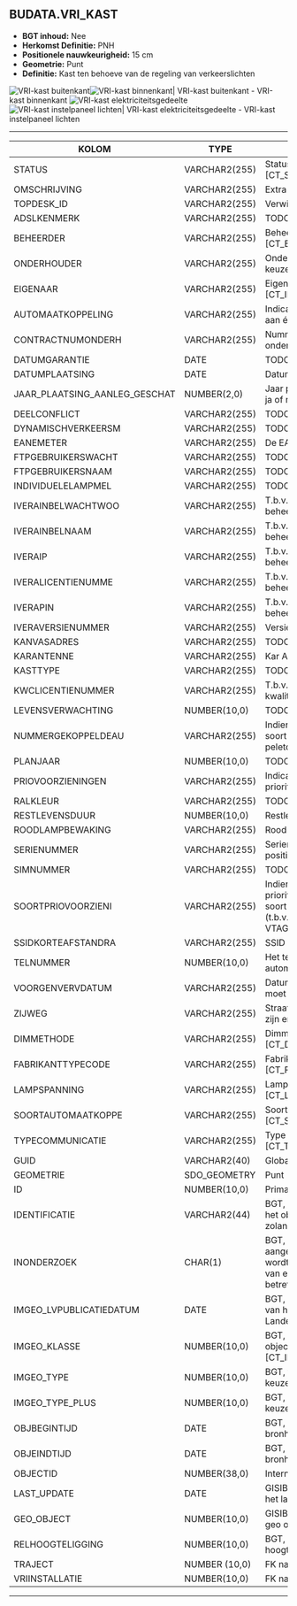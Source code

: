 ﻿## BUDATA.VRI_KAST


* __BGT inhoud:__ Nee
* __Herkomst Definitie:__ PNH
* __Positionele nauwkeurigheid:__ 15 cm
* __Geometrie:__ Punt
* __Definitie:__ Kast ten behoeve van de regeling van verkeerslichten


![VRI-kast buitenkant](objectbladen\4_Ovl_Vri\vrikast_1.png)![VRI-kast binnenkant](objectbladen\4_Ovl_Vri\vrikast_2.png)|
VRI-kast buitenkant - VRI-kast binnenkant
![VRI-kast elektriciteitsgedeelte](objectbladen\4_Ovl_Vri\vrikast_3.png)![VRI-kast instelpaneel lichten](objectbladen\4_Ovl_Vri\vrikast_4.png)|
VRI-kast elektriciteitsgedeelte - VRI-kast instelpaneel lichten

***

|KOLOM                               |TYPE              |DEFINITIE|
|------                              |----              |-----    |
|STATUS                              |VARCHAR2(255)     |Status van de gegevens, keuzelijst [CT_STATUS]|
|OMSCHRIJVING                        |VARCHAR2(255)     |Extra toelichting|
|TOPDESK_ID                          |VARCHAR2(255)     |Verwijzing naar ObjectID TOPdesk|
|ADSLKENMERK                         |VARCHAR2(255)     |TODO|
|BEHEERDER                           |VARCHAR2(255)     |Beheerder van het object, keuzelijst [CT_BEHEERDER]|
|ONDERHOUDER                         |VARCHAR2(255)     |Onderhouder van het object, keuzelijst [CT_ONDERHOUDER]|
|EIGENAAR                            |VARCHAR2(255)     |Eigenaar van het object, keuzelijst [CT_INSTANTIE]|
|AUTOMAATKOPPELING                   |VARCHAR2(255)     |Indicatie of de automaat gekoppeld is aan één of meer andere automaten |
|CONTRACTNUMONDERH                   |VARCHAR2(255)     |Nummer van het contract met de onderhouder|
|DATUMGARANTIE                       |DATE              |TODO|
|DATUMPLAATSING                      |DATE              |Datum plaatsing kast|
|JAAR_PLAATSING_AANLEG_GESCHAT       |NUMBER(2,0)       |Jaar plaatsing of aanleg is geschat: ja of nee (keuzelijst [CT_JA_NEE])|
|DEELCONFLICT                        |VARCHAR2(255)     |TODO|
|DYNAMISCHVERKEERSM                  |VARCHAR2(255)     |TODO|
|EANEMETER                           |VARCHAR2(255)     |De EAN-code vermeld op de meter|
|FTPGEBRUIKERSWACHT                  |VARCHAR2(255)     |TODO|
|FTPGEBRUIKERSNAAM                   |VARCHAR2(255)     |TODO|
|INDIVIDUELELAMPMEL                  |VARCHAR2(255)     |TODO|
|IVERAINBELWACHTWOO                  |VARCHAR2(255)     |T.b.v. de communicatie met de VRI-beheercentrale|
|IVERAINBELNAAM                      |VARCHAR2(255)     |T.b.v. de communicatie met de VRI-beheercentrale|
|IVERAIP                             |VARCHAR2(255)     |T.b.v. de communicatie met de VRI-beheercentrale|
|IVERALICENTIENUMME                  |VARCHAR2(255)     |T.b.v. de communicatie met de VRI-beheercentrale|
|IVERAPIN                            |VARCHAR2(255)     |T.b.v. de communicatie met de VRI-beheercentrale|
|IVERAVERSIENUMMER                   |VARCHAR2(255)     |Versienummer van de aansluiting|
|KANVASADRES                         |VARCHAR2(255)     |TODO|
|KARANTENNE                          |VARCHAR2(255)     |Kar Antenne aanwezig ja/nee|
|KASTTYPE                            |VARCHAR2(255)     |TODO|
|KWCLICENTIENUMMER                   |VARCHAR2(255)     |T.b.v. de aansluiting op de kwaliteitscentrale|
|LEVENSVERWACHTING                   |NUMBER(10,0)      |TODO|
|NUMMERGEKOPPELDEAU                  |VARCHAR2(255)     |Indien een automatenkoppeling: de soort koppeling (groene golf, peletonkoppeling, etc.)|
|PLANJAAR                            |NUMBER(10,0)      |TODO|
|PRIOVOORZIENINGEN                   |VARCHAR2(255)     |Indicatie of de kast één of meer prioriteitsvoorzieningen bevat |
|RALKLEUR                            |VARCHAR2(255)     |TODO|
|RESTLEVENSDUUR                      |NUMBER(10,0)      |Restlevensduur|
|ROODLAMPBEWAKING                    |VARCHAR2(255)     |Rood Lamp Bewaking|
|SERIENUMMER                         |VARCHAR2(255)     |Serienummer van de fabrikant (5 á 6 posities)|
|SIMNUMMER                           |VARCHAR2(255)     |TODO|
|SOORTPRIOVOORZIENI                  |VARCHAR2(255)     |Indien een kast één of meer prioriteitsvoorzieningen bevat: de soort prioriteitsvoorziening (KAR (t.b.v. bussen OV een modem) of VTAG, SICS (dan een kaart))|
|SSIDKORTEAFSTANDRA                  |VARCHAR2(255)     |SSID van de KAR|
|TELNUMMER                           |NUMBER(10,0)      |Het telefoonnummer van de automaat|
|VOORGENVERVDATUM                    |VARCHAR2(255)     |Datum waarop de kast vervangen moet worden.|
|ZIJWEG                              |VARCHAR2(255)     |Straatnaam (één vermelden, ook al zijn er meer)|
|DIMMETHODE                          |VARCHAR2(255)     |Dimmethode, keuzelijst [CT_DIMMETHODE]|
|FABRIKANTTYPECODE                   |VARCHAR2(255)     |Fabrikant typecode, keuzelijst [CT_FABRIKANT_TYPECODE]|
|LAMPSPANNING                        |VARCHAR2(255)     |Lampspanning waarde, keuzelijst [CT_LAMP_SPANNING]|
|SOORTAUTOMAATKOPPE                  |VARCHAR2(255)     |Soort Automaatkoppeling, keuzelijst [CT_SOORT_AUTOMAATKOPPELING]|
|TYPECOMMUNICATIE                    |VARCHAR2(255)     |Type communicatie, keuzelijst [CT_TYPE_COMMUNICATIE]|
|GUID                                |VARCHAR2(40)      |Global Unique Identifier|
|GEOMETRIE                           |SDO_GEOMETRY      |Punt|
|ID                                  |NUMBER(10,0)      |Primary Key|
|IDENTIFICATIE                       |VARCHAR2(44)      |BGT, Uniek identificatienummer voor het object dat onveranderlijk is zolang het object bestaat|
|INONDERZOEK                         |CHAR(1)           |BGT, Een aanduiding waarmee wordt aangegeven dat een onderzoek wordt uitgevoerd naar de juistheid van een of meer gegevens van het betreffende object|
|IMGEO_LVPUBLICATIEDATUM             |DATE              |BGT, Tijdstip waarop deze instantie van het object is opgenomen in de Landelijke Voorziening|
|IMGEO_KLASSE                        |NUMBER(10,0)      |BGT, hoofdclassificatie van het object, keuzelijst [CT_IMGEO_KLASSE]|
|IMGEO_TYPE                          |NUMBER(10,0)      |BGT, typering van het object, keuzelijst [CT_IMGEO_TYPE] |
|IMGEO_TYPE_PLUS                     |NUMBER(10,0)      |BGT, nadere typering van het object, keuzelijst [CT_IMGEO_TYPE_PLUS]|
|OBJBEGINTIJD                        |DATE              |BGT, Datum waarop het object bij de bronhouder is ontstaan|
|OBJEINDTIJD                         |DATE              |BGT, Datum waarop het object bij de bronhouder niet meer geldig is|
|OBJECTID                            |NUMBER(38,0)      |Interne ID ArcGIS|
|LAST_UPDATE                         |DATE              |GISIB, Datum waarop het object voor het laatst gewijzigd is in GISIB|
|GEO_OBJECT                          |NUMBER(10,0)      |GISIB, Interne ID van gekoppeld Gisib geo object|
|RELHOOGTELIGGING                    |NUMBER(10,0)      |BGT, Aanduiding voor de relatieve hoogte van het object|
|TRAJECT                             |NUMBER (10,0)     |FK naar Traject|
|VRIINSTALLATIE                      |NUMBER(10,0)      |FK naar VRI Installatie|

***

